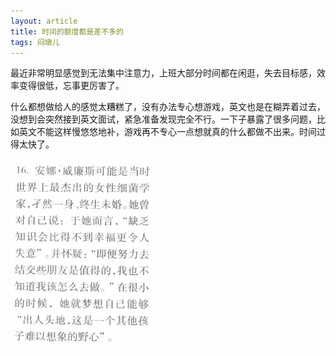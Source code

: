 ```yaml
---
layout: article
title: 时间的额度都是差不多的
tags: 闷墩儿
---
```

最近非常明显感觉到无法集中注意力，上班大部分时间都在闲逛，失去目标感，效率变得很低，忘事更厉害了。

<!--more-->

什么都想做给人的感觉太糟糕了，没有办法专心想游戏，英文也是在糊弄着过去，没想到会突然接到英文面试，紧急准备发现完全不行。一下子暴露了很多问题，比如英文不能这样慢悠悠地补，游戏再不专心一点想就真的什么都做不出来。时间过得太快了。

![image-20200430122738743](assets/images/2020/4/image-20200430122738743.png)

